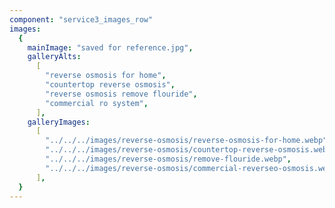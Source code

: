 ```yaml
---
component: "service3_images_row"
images:
  {
    mainImage: "saved for reference.jpg",
    galleryAlts:
      [
        "reverse osmosis for home",
        "countertop reverse osmosis",
        "reverse osmosis remove flouride",
        "commercial ro system",
      ],
    galleryImages:
      [
        "../../../images/reverse-osmosis/reverse-osmosis-for-home.webp",
        "../../../images/reverse-osmosis/countertop-reverse-osmosis.webp",
        "../../../images/reverse-osmosis/remove-flouride.webp",
        "../../../images/reverse-osmosis/commercial-reverseo-osmosis.webp",
      ],
  }
---
```

